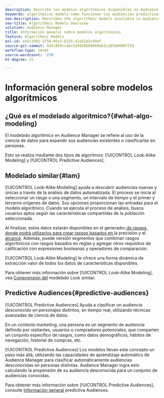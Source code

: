 ```yaml
---
description: Describe los modelos algorítmicos disponibles en Audience Manager.
keywords: algorítmicos modela cómo funcionan las audiencias predictivas
seo-description: Describes the algorithmic models available in Audience Manager.
seo-title: Algorithmic Models Overview
solution: Audience Manager
title: Información general sobre modelos algorítmicos
feature: Algorithmic Models
exl-id: ee5c3392-2756-45c5-b325-41a51d3c494f
source-git-commit: 4d3c859cc4dc5294286680b0e63c287e0409f7fd
workflow-type: tm+mt
source-wordcount: '279'
ht-degree: 1%

---
```


# Información general sobre modelos algorítmicos

## ¿Qué es el modelado algorítmico?{#what-algo-modeling}

El modelado algorítmico en Audience Manager se refiere al uso de la ciencia de datos para expandir sus audiencias existentes o clasificarlas en personas.

Esto se realiza mediante dos tipos de algoritmos: [!UICONTROL Look-Alike Modeling] y [!UICONTROL Predictive Audiences].

## Modelado similar{#lam}

[!UICONTROL Look-Alike Modeling] ayuda a descubrir audiencias nuevas y únicas a través de la análisis de datos automatizada. El proceso se inicia al seleccionar un rasgo o una segmento, un intervalo de tiempo y el primer y terceros orígenes de datos. Sus opciones proporcionan las entradas para el modelo algorítmico. Cuando se ejecuta el proceso de análisis, busca usuarios aptos según las características compartidas de la población seleccionada.

Al finalizar, estos datos estarán disponibles en el generador[ de rasgos, donde podrá utilizarlos para crear rasgos basados en ](../../features/traits/about-trait-builder.md)la precisión y el [alcance](../../features/traits/trait-accuracy-reach.md). Además, puede versión segmentos que combinan rasgos algorítmicos con rasgos basados en reglas y agregar otros requisitos de calificación con expresiones booleanas y operadores de comparación.

[!UICONTROL Look-Alike Modeling] le ofrece una forma dinámica de extracción valor de todos los datos de características disponibles.

Para obtener más información sobre [!UICONTROL Look-Alike Modeling], vea [Comprensión del](understanding-models.md) modelado Look similar.

## Predictive Audiences{#predictive-audiences}

[!UICONTROL Predictive Audiences] Ayuda a clasificar un audiencia desconocido en personajes distintos, en tiempo real, utilizando técnicas avanzadas de ciencia de datos.

En un contexto marketing, una persona es un segmento de audiencia definido por visitantes, usuarios o compradores potenciales, que comparten un conjunto específico de rasgos, como datos demográficos, hábitos de navegación, historial de compras, etc.

[!UICONTROL Predictive Audiences] Los modelos llevan este concepto un paso más allá, utilizando las capacidades de aprendizaje automático de Audience Manager para clasificar automáticamente audiencias desconocidas en personas distintas. Audience Manager logra esto calculando la propensión de su audiencia desconocida para un conjunto de audiencias conocidas.

Para obtener más información sobre [!UICONTROL Predictive Audiences], consulte [Información general](predictive-audiences.md) predictiva Audiences.
